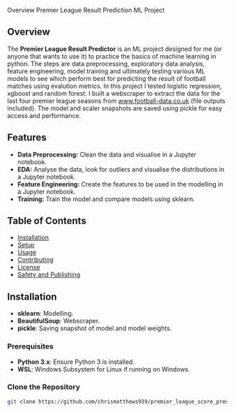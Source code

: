 Overview Premier League Result Prediction ML Project

## Overview

The **Premier League Result Predictor** is an ML project designed for me (or anyone that wants to use it) to practice the basics of machine learning in python. The steps are data preprocessing, exploratory data analysis, feature engineering, model training and ultimately testing various ML models to see which perform best for predicting the result of football matches using evalution metrics. In this project I tested logistic regression, xgboost and random forest. I built a webscraper to extract the data for the last four premier league seasons from www.football-data.co.uk (file outputs included). The model and scaler snapshots are saved using pickle for easy access and performance.

## Features

- **Data Preprocessing:** Clean the data and visualise in a Jupyter notebook.
- **EDA:** Analyse the data, look for outliers and visualise the distributions in a Jupyter notebook.
- **Feature Engineering:** Create the features to be used in the modelling in a Jupyter notebook.
- **Training:** Train the model and compare models using sklearn.

## Table of Contents

- [Installation](#installation)
- [Setup](#setup)
- [Usage](#usage)
- [Contributing](#contributing)
- [License](#license)
- [Safety and Publishing](#safety-and-publishing)

## Installation
- **sklearn**: Modelling.
- **BeautifulSoup**: Webscraper.
- **pickle**: Saving snapshot of model and model weights.

### Prerequisites

- **Python 3.x**: Ensure Python 3 is installed.
- **WSL**: Windows Subsystem for Linux if running on Windows.

### Clone the Repository

```bash
git clone https://github.com/chrismatthews939/premier_league_score_prediction.git
